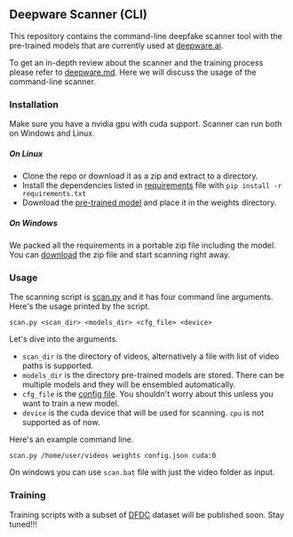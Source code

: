 ## Deepware Scanner (CLI)

This repository contains the command-line deepfake scanner tool with the pre-trained models that are currently used at [deepware.ai](https://deepware.ai).

To get an in-depth review about the scanner and the training process please refer to [deepware.md](deepware.md). Here we will discuss the usage of the command-line scanner.

### Installation

Make sure you have a nvidia gpu with cuda support. Scanner can run both on Windows and Linux.

##### On Linux

- Clone the repo or download it as a zip and extract to a directory.
- Install the dependencies listed in [requirements](requirements.txt) file with `pip install -r requirements.txt`
- Download the [pre-trained model](https://download.deepware.ai/weights.zip) and place it in the weights directory.

##### On Windows

We packed all the requirements in a portable zip file including the model. You can [download](https://download.deepware.ai/dw-offline.zip) the zip file and start scanning right away.

### Usage

The scanning script is [scan.py](scan.py) and it has four command line arguments. Here's the usage printed by the script.

```scan.py <scan_dir> <models_dir> <cfg_file> <device>```

Let's dive into the arguments.

- `scan_dir` is the directory of videos, alternatively a file with list of video paths is supported.
- `models_dir` is the directory pre-trained models are stored. There can be multiple models and they will be ensembled automatically.
- `cfg_file` is the [config file](config.json). You shouldn't worry about this unless you want to train a new model.
- `device` is the cuda device that will be used for scanning. `cpu` is not supported as of now.

Here's an example command line.

```scan.py /home/user/videos weights config.json cuda:0```

On windows you can use `scan.bat` file with just the video folder as input.

### Training

Training scripts with a subset of [DFDC](https://ai.facebook.com/datasets/dfdc/) dataset will be published soon. Stay tuned!!!
